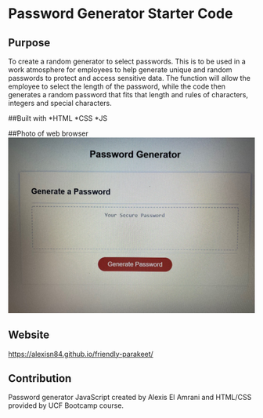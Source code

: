 # Password Generator Starter Code
## Purpose
To create a random generator to select passwords. This is to be used in a work atmosphere for employees to help generate unique and random passwords to protect and access sensitive data. The function will allow the employee to select the length of the password, while the code then generates a random password that fits that length and rules of characters, integers and special characters.

##Built with 
*HTML
*CSS
*JS

##Photo of web browser
<img src="https://github.com/alexisn84/friendly-parakeet/blob/main/Develop/Assets/pic.generate.jpg" alt="Password Generator"/>

## Website
https://alexisn84.github.io/friendly-parakeet/

## Contribution
Password generator JavaScript created by Alexis El Amrani and HTML/CSS provided by UCF Bootcamp course.

### 
